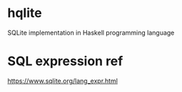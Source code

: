 # hqlite
SQLite implementation in Haskell programming language

# SQL expression ref

https://www.sqlite.org/lang_expr.html
